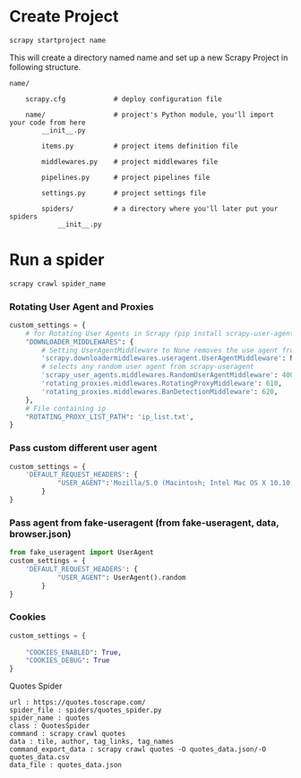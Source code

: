 # Create Project
```python
scrapy startproject name
```
This will create a directory named name and set up a new Scrapy Project in following structure.

    name/

        scrapy.cfg            # deploy configuration file

        name/                 # project's Python module, you'll import your code from here
            __init__.py
    
            items.py          # project items definition file
    
            middlewares.py    # project middlewares file
    
            pipelines.py      # project pipelines file
    
            settings.py       # project settings file
    
            spiders/          # a directory where you'll later put your spiders
                __init__.py


# Run a spider

```python
scrapy crawl spider_name
```


### Rotating User Agent and Proxies
```python
custom_settings = {  
    # for Rotating User Agents in Scrapy (pip install scrapy-user-agents)
    "DOWNLOADER_MIDDLEWARES": {  
        # Setting UserAgentMiddleware to None removes the use agent from request headers
        'scrapy.downloadermiddlewares.useragent.UserAgentMiddleware': None,
        # selects any random user agent from scrapy-useragent 
        'scrapy_user_agents.middlewares.RandomUserAgentMiddleware': 400,
        'rotating_proxies.middlewares.RotatingProxyMiddleware': 610,
        'rotating_proxies.middlewares.BanDetectionMiddleware': 620, 
    }, 
    # File containing ip
    "ROTATING_PROXY_LIST_PATH": 'ip_list.txt',
}
```

### Pass custom different user agent
```python
custom_settings = { 
    'DEFAULT_REQUEST_HEADERS': {
            "USER_AGENT":'Mozilla/5.0 (Macintosh; Intel Mac OS X 10.10; rv:39.0) Gecko/20100101 Firefox/39.0'
        }
}
```

### Pass agent from fake-useragent (from fake-useragent, data, browser.json)
```python
from fake_useragent import UserAgent
custom_settings = { 
    'DEFAULT_REQUEST_HEADERS': {
            "USER_AGENT": UserAgent().random
        }
}
```

### Cookies
```python
custom_settings = { 
    
    "COOKIES_ENABLED": True, 
    "COOKIES_DEBUG": True
}
```


Quotes Spider
```
url : https://quotes.toscrape.com/
spider_file : spiders/quotes_spider.py
spider_name : quotes
class : QuotesSpider
command : scrapy crawl quotes
data : tile, author, tag_links, tag_names
command_export_data : scrapy crawl quotes -O quotes_data.json/-O quotes_data.csv
data_file : quotes_data.json
```